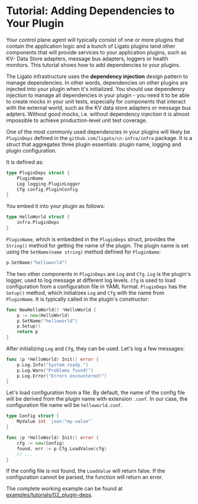 # Tutorial: Adding Dependencies to Your Plugin

Your control plane agent will typically consist of one or more plugins that
contain the application logic and a bunch of Ligato plugins tand other components
that will provide services to your application plugins, such as KV- Data Store
adapters, message bus adapters, loggers or health monitors. This tutorial shows
how to add dependencies to your plugins. 

The Ligato infrastructure uses the **dependency injection** design pattern to
manage dependencies. In other words, dependencies on other plugins are injected
into your plugin when it's initialized. You should use dependency injection to 
manage all dependencies in your plugin - you need it to be able to create mocks
in your unit tests, especially for components that interact with the external
world, such as the KV data store adapters or message bus adpters. Without good
mocks, i.e. without dependency injection it is almost impossible to achieve 
production-level unit test coverage.

One of the most commonly used dependencies in your plugins will likely be 
`PluginDeps` defined in the `github.com/ligato/cn-infra/infra` package. It is
a struct that aggregates three plugin essentials: plugin name, logging and plugin
configuration. 

It is defined as:
```go
type PluginDeps struct {
	PluginName
	Log logging.PluginLogger
	Cfg config.PluginConfig
}
```

You embed it into your plugin as follows:

```go
type HelloWorld struct {
	infra.PluginDeps
}
```

`PluginName`, which is embedded in the `PluginDeps` struct, provides the `String()`
method for getting the name of the plugin. The plugin name is set using the 
`SetName(name string)` method defined for `PluginName`:

```go
p.SetName("helloworld")
```

The two other components in `PluginDeps` are `Log` and `Cfg`. `Log` is the plugin's 
logger, used to log message at different log levels. `Cfg` is used to load configuration
from a configuration file in YAML format. `PluginDeps` has the `Setup()` method, which
initializes `Log` and `Cfg` with the name from `PluginName`. It is typically called in
the plugin's constructor:

```go
func NewHelloWorld() *HelloWorld {
	p := new(HelloWorld)
	p.SetName("helloworld")
	p.Setup()
	return p
}
```

After initializing `Log` and `Cfg`, they can be used. Let's log a few messages:

```go
func (p *HelloWorld) Init() error {
	p.Log.Info("System ready.")
	p.Log.Warn("Problems found!")
	p.Log.Error("Errors encountered!")
}
```

Let's load configuration from a file. By default, the name of the config file will be
derived from the plugin name with extension `.conf`. In our case, the configuration 
file name will be `helloworld.conf`.

```go
type Config struct {
	MyValue int `json:"my-value"`
}

func (p *HelloWorld) Init() error {
	cfg := new(Config)
	found, err := p.Cfg.LoadValue(cfg)
	// ...
}
```

If the config file is not found, the `LoadValue` will return false. If the configuration 
cannot be parsed, the function will return an error.

The complete working example can be found at [examples/tutorials/02_plugin-deps](https://github.com/ligato/cn-infra/blob/master/examples/tutorials/02_plugin-deps).
